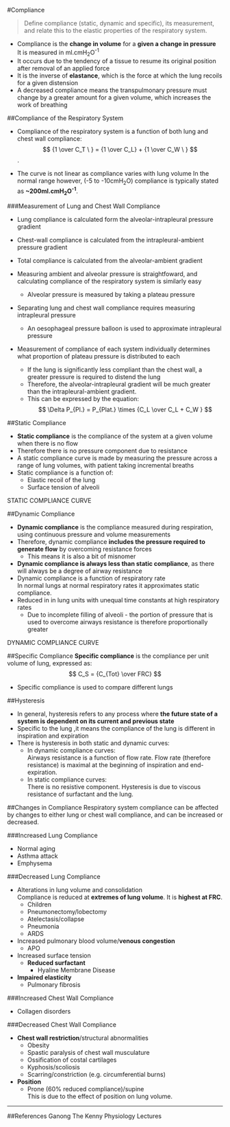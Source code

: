 #Compliance
> Define compliance (static, dynamic and specific), its measurement, and relate this to the elastic properties of the respiratory system.

* Compliance is the **change in volume** for a **given a change in pressure**  
It is measured in ml.cmH<sub>2</sub>O<sup>-1</sup>
* It occurs due to the tendency of a tissue to resume its original position after removal of an applied force
* It is the inverse of **elastance**, which is the force at which the lung recoils for a given distension
* A decreased compliance means the transpulmonary pressure must change by a greater amount for a given volume, which increases the work of breathing

##Compliance of the Respiratory System
* Compliance of the respiratory system is a function of both lung and chest wall compliance:  
$$ {1 \over C_T \ } = {1 \over C_L} + {1 \over C_W \ } $$. 

* The curve is not linear as compliance varies with lung volume
In the normal range however, (-5 to -10cmH<sub>2</sub>O) compliance is typically stated as **~200ml.cmH<sub>2</sub>O<sup>-1</sup>**.

###Measurement of Lung and Chest Wall Compliance
* Lung compliance is calculated form the alveolar-intrapleural pressure gradient
* Chest-wall compliance is calculated from the intrapleural-ambient pressure gradient
* Total compliance is calculated from the alveolar-ambient gradient


* Measuring ambient and alveolar pressure is straightfoward, and calculating compliance of the respiratory system is similarly easy
  * Alveolar pressure is measured by taking a plateau pressure
* Separating lung and chest wall compliance requires measuring intrapleural pressure
  * An oesophageal pressure balloon is used to approximate intrapleural pressure


* Measurement of compliance of each system individually determines what proportion of plateau pressure is distributed to each
  * If the lung is significantly less compliant than the chest wall, a greater pressure is required to distend the lung
  * Therefore, the alveolar-intrapleural gradient will be much greater than the intrapleural-ambient gradient.
  * This can be expressed by the equation:  
$$ \Delta P_{Pl.} = P_{Plat.} \times {C_L \over C_L + C_W } $$

##Static Compliance
* **Static compliance** is the compliance of the system at a given volume when there is no flow
* Therefore there is no pressure component due to resistance
* A static compliance curve is made by measuring the pressure across a range of lung volumes, with patient taking incremental breaths
* Static compliance is a function of:
  * Elastic recoil of the lung  
  * Surface tension of alveoli  


STATIC COMPLIANCE CURVE

##Dynamic Compliance

* **Dynamic compliance** is the compliance measured during respiration, using continuous pressure and volume measurements
* Therefore, dynamic compliance **includes the pressure required to generate flow** by overcoming resistance forces
  * This means it is also a bit of misnomer
* **Dynamic compliance is always less than static compliance**, as there will always be a degree of airway resistance
* Dynamic compliance is a function of respiratory rate  
In normal lungs at normal respiratory rates it approximates static compliance.
* Reduced in in lung units with unequal time constants at high respiratory rates
    * Due to incomplete filling of alveoli - the portion of pressure that is used to overcome airways resistance is therefore proportionally greater


DYNAMIC COMPLIANCE CURVE

##Specific Compliance
**Specific compliance** is the compliance per unit volume of lung, expressed as:  
$$ C_S = {C_{Tot} \over FRC} $$
* Specific compliance is used to compare different lungs

##Hysteresis
* In general, hysteresis refers to any process where **the future state of a system is dependent on its current and previous state**
* Specific to the lung ,it means the compliance of the lung is different in inspiration and expiration
* There is hysteresis in both static and dynamic curves:
  * In dynamic compliance curves:  
  Airways resistance is a function of flow rate. Flow rate (therefore resistance) is maximal at the beginning of inspiration and end-expiration.
  * In static compliance curves:  
  There is no resistive component. Hysteresis is due to viscous resistance of surfactant and the lung.

##Changes in Compliance
Respiratory system compliance can be affected by changes to either lung or chest wall compliance, and can be increased or decreased.

###Increased Lung Compliance
* Normal aging
* Asthma attack
* Emphysema

###Decreased Lung Compliance  
* Alterations in lung volume and consolidation  
  Compliance is reduced at **extremes of lung volume**. It is **highest at FRC**.
    * Children
    * Pneumonectomy/lobectomy
    * Atelectasis/collapse
    * Pneumonia
    * ARDS
* Increased pulmonary blood volume/**venous congestion**
    * APO 
* Increased surface tension
    * **Reduced surfactant**
        * Hyaline Membrane Disease
* **Impaired elasticity**
    * Pulmonary fibrosis

###Increased Chest Wall Compliance
* Collagen disorders

###Decreased Chest Wall Compliance
* **Chest wall restriction**/structural abnormalities
    * Obesity
    * Spastic paralysis of chest wall musculature
    * Ossification of costal cartilages
    * Kyphosis/scoliosis
    * Scarring/constriction (e.g. circumferential burns)
* **Position**
    * Prone (60% reduced compliance)/supine  
      This is due to the effect of position on lung volume.

---

##References
Ganong
The Kenny Physiology Lectures